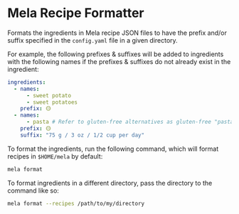 # Mela Recipe Formatter

Formats the ingredients in Mela recipe JSON files to have the prefix and/or suffix
specified in the `config.yaml` file in a given directory.

For example, the following prefixes & suffixes will be added to ingredients
with the following names if the prefixes & suffixes do not already exist in the ingredient:

```yaml
ingredients:
  - names:
      - sweet potato
      - sweet potatoes
    prefix: 🟡
  - names:
      - pasta # Refer to gluten-free alternatives as gluten-free "pasta" to avoid collisions
    prefix: 🟡
    suffix: "75 g / 3 oz / 1/2 cup per day"
```

To format the ingredients, run the following command,
which will format recipes in `$HOME/mela` by default:

```bash
mela format
```

To format ingredients in a different directory,
pass the directory to the command like so:

```bash
mela format --recipes /path/to/my/directory
```
